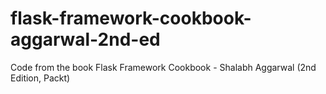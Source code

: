 # flask-framework-cookbook-aggarwal-2nd-ed
Code from the book Flask Framework Cookbook - Shalabh Aggarwal (2nd Edition, Packt)
